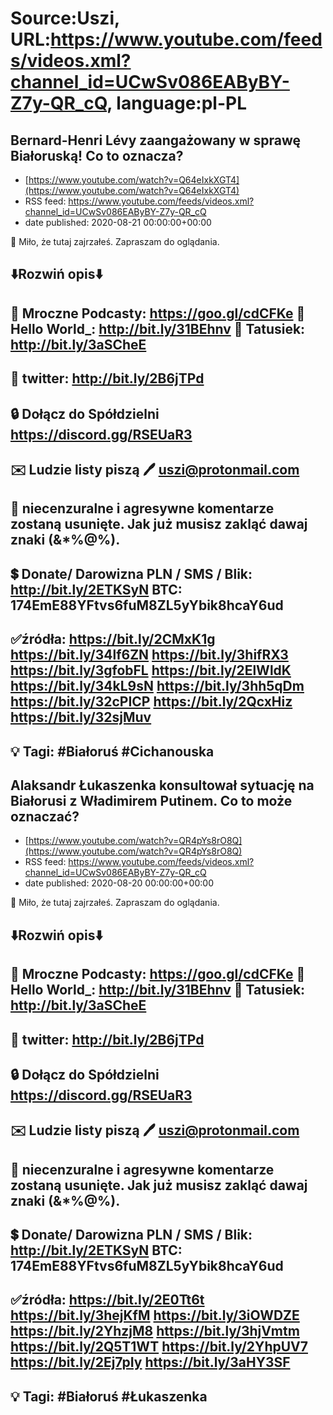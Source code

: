 # Source:Uszi, URL:https://www.youtube.com/feeds/videos.xml?channel_id=UCwSv086EAByBY-Z7y-QR_cQ, language:pl-PL

## Bernard-Henri Lévy zaangażowany w sprawę Białoruską! Co to oznacza?
 - [https://www.youtube.com/watch?v=Q64eIxkXGT4](https://www.youtube.com/watch?v=Q64eIxkXGT4)
 - RSS feed: https://www.youtube.com/feeds/videos.xml?channel_id=UCwSv086EAByBY-Z7y-QR_cQ
 - date published: 2020-08-21 00:00:00+00:00

🤪 Miło, że tutaj zajrzałeś.  Zapraszam do oglądania.

⬇️Rozwiń opis⬇️
------------------------------------------------------------
👀 Mroczne Podcasty: https://goo.gl/cdCFKe
👀 Hello World_: http://bit.ly/31BEhnv
👀 Tatusiek: http://bit.ly/3aSCheE
------------------------------------------------------------
👀 twitter: http://bit.ly/2B6jTPd
------------------------------------------------------------
🔒 Dołącz do Spółdzielni
https://discord.gg/RSEUaR3
------------------------------------------------------------
✉️ Ludzie listy piszą 
🖊️ uszi@protonmail.com
------------------------------------------------------------
👺 niecenzuralne i agresywne komentarze zostaną usunięte.  Jak już musisz zakląć dawaj znaki (&*%@%).
------------------------------------------------------------
💲 Donate/ Darowizna
PLN / SMS / Blik: http://bit.ly/2ETKSyN
BTC: 174EmE88YFtvs6fuM8ZL5yYbik8hcaY6ud
---------------------------------------------------------------
✅źródła:
https://bit.ly/2CMxK1g
https://bit.ly/34lf6ZN
https://bit.ly/3hifRX3
https://bit.ly/3gfobFL
https://bit.ly/2ElWldK
https://bit.ly/34kL9sN
https://bit.ly/3hh5qDm
https://bit.ly/32cPICP
https://bit.ly/2QcxHiz
https://bit.ly/32sjMuv
-------------------------------------------------------------
💡 Tagi: #Białoruś #Cichanouska
--------------------------------------------------------------

## Alaksandr Łukaszenka konsultował sytuację na Białorusi z Władimirem Putinem. Co to może oznaczać?
 - [https://www.youtube.com/watch?v=QR4pYs8rO8Q](https://www.youtube.com/watch?v=QR4pYs8rO8Q)
 - RSS feed: https://www.youtube.com/feeds/videos.xml?channel_id=UCwSv086EAByBY-Z7y-QR_cQ
 - date published: 2020-08-20 00:00:00+00:00

🤪 Miło, że tutaj zajrzałeś.  Zapraszam do oglądania.

⬇️Rozwiń opis⬇️
------------------------------------------------------------
👀 Mroczne Podcasty: https://goo.gl/cdCFKe
👀 Hello World_: http://bit.ly/31BEhnv
👀 Tatusiek: http://bit.ly/3aSCheE
------------------------------------------------------------
👀 twitter: http://bit.ly/2B6jTPd
------------------------------------------------------------
🔒 Dołącz do Spółdzielni
https://discord.gg/RSEUaR3
------------------------------------------------------------
✉️ Ludzie listy piszą 
🖊️ uszi@protonmail.com
------------------------------------------------------------
👺 niecenzuralne i agresywne komentarze zostaną usunięte.  Jak już musisz zakląć dawaj znaki (&*%@%).
------------------------------------------------------------
💲 Donate/ Darowizna
PLN / SMS / Blik: http://bit.ly/2ETKSyN
BTC: 174EmE88YFtvs6fuM8ZL5yYbik8hcaY6ud
---------------------------------------------------------------
✅źródła:
https://bit.ly/2E0Tt6t
https://bit.ly/3hejKfM
https://bit.ly/3iOWDZE
https://bit.ly/2YhzjM8
https://bit.ly/3hjVmtm
https://bit.ly/2Q5T1WT
https://bit.ly/2YhpUV7
https://bit.ly/2Ej7pIy
https://bit.ly/3aHY3SF
-------------------------------------------------------------
💡 Tagi: #Białoruś #Łukaszenka
--------------------------------------------------------------

